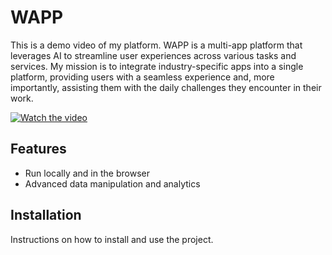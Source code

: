 # WAPP

This is a demo video of my platform. WAPP is a multi-app platform that leverages AI to streamline user experiences across various tasks and services. My mission is to integrate industry-specific apps into a single platform, providing users with a seamless experience and, more importantly, assisting them with the daily challenges they encounter in their work.

[![Watch the video](https://img.youtube.com/vi/r0aAkMMhOo0/maxresdefault.jpg)](https://youtu.be/r0aAkMMhOo0)

## Features

- Run locally and in the browser
- Advanced data manipulation and analytics

## Installation

Instructions on how to install and use the project.
